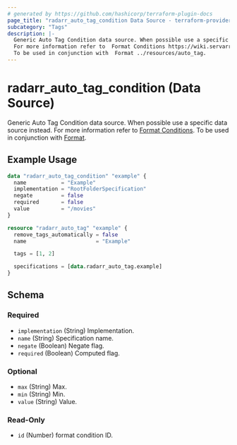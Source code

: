 ```yaml
---
# generated by https://github.com/hashicorp/terraform-plugin-docs
page_title: "radarr_auto_tag_condition Data Source - terraform-provider-radarr"
subcategory: "Tags"
description: |-
  Generic Auto Tag Condition data source. When possible use a specific data source instead.
  For more information refer to  Format Conditions https://wiki.servarr.com/radarr/settings#conditions.
  To be used in conjunction with  Format ../resources/auto_tag.
---
```


# radarr_auto_tag_condition (Data Source)

<!-- subcategory:Tags -->
 Generic Auto Tag Condition data source. When possible use a specific data source instead.
For more information refer to [ Format Conditions](https://wiki.servarr.com/radarr/settings#conditions).
 To be used in conjunction with [ Format](../resources/auto_tag).

## Example Usage

```terraform
data "radarr_auto_tag_condition" "example" {
  name           = "Example"
  implementation = "RootFolderSpecification"
  negate         = false
  required       = false
  value          = "/movies"
}

resource "radarr_auto_tag" "example" {
  remove_tags_automatically = false
  name                      = "Example"

  tags = [1, 2]

  specifications = [data.radarr_auto_tag.example]
}
```

<!-- schema generated by tfplugindocs -->
## Schema

### Required

- `implementation` (String) Implementation.
- `name` (String) Specification name.
- `negate` (Boolean) Negate flag.
- `required` (Boolean) Computed flag.

### Optional

- `max` (String) Max.
- `min` (String) Min.
- `value` (String) Value.

### Read-Only

- `id` (Number) format condition ID.
